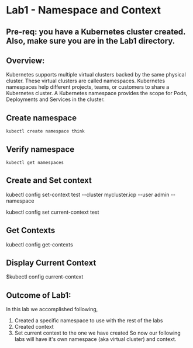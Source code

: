 # Lab1 - Namespace and Context

## Pre-req: you have a Kubernetes cluster created. Also, make sure you are in the Lab1 directory.

## Overview:
Kubernetes supports multiple virtual clusters backed by the same physical cluster. 
These virtual clusters are called namespaces.
Kubernetes namespaces help different projects, teams, or customers to share a Kubernetes cluster.
A Kubernetes namespace provides the scope for Pods, Deployments and Services in the cluster.

## Create namespace

```kubectl create namespace think```

## Verify namespace

`kubectl get namespaces`

## Create and Set context 

kubectl config set-context test --cluster mycluster.icp --user admin --namespace <firstandlastnamewithmiddleinitial>

kubectl config set current-context test

## Get Contexts

kubectl config get-contexts

## Display Current Context

$kubectl config current-context



## Outcome of Lab1:
In this lab we accomplished following,
1. Created a specific namespace to use with the rest of the labs
2. Created context
3. Set current context to the one we have created
So now our following labs will have it's own namespace (aka virtual cluster) and context.
